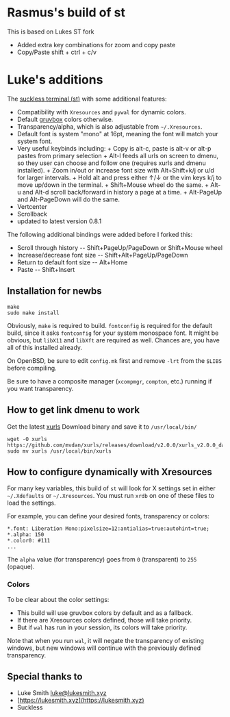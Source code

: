 # Rasmus's build of st

This is based on Lukes ST fork

- Added extra key combinations for zoom and copy paste
- Copy/Paste shift + ctrl + c/v

# Luke's additions

The [suckless terminal (st)](https://st.suckless.org/) with some additional features:

- Compatibility with `Xresources` and `pywal` for dynamic colors.
- Default [gruvbox](https://github.com/morhetz/gruvbox) colors otherwise.
- Transparency/alpha, which is also adjustable from `~/.Xresources`.
- Default font is system "mono" at 16pt, meaning the font will match your system font.
- Very useful keybinds including: + Copy is alt-c, paste is alt-v or alt-p pastes from primary selection + Alt-l feeds all urls on screen to dmenu, so they user can choose and
  follow one (requires xurls and dmenu installed). + Zoom in/out or increase font size with Alt+Shift+k/j or u/d for larger intervals. + Hold alt and press either ↑/↓ or the vim keys k/j to move up/down in the terminal. + Shift+Mouse wheel do the same. + Alt-u and Alt-d scroll back/forward in history a page at a time. + Alt-PageUp and Alt-PageDown will do the same.
- Vertcenter
- Scrollback
- updated to latest version 0.8.1

The following additional bindings were added before I forked this:

- Scroll through history -- Shift+PageUp/PageDown or Shift+Mouse wheel
- Increase/decrease font size -- Shift+Alt+PageUp/PageDown
- Return to default font size -- Alt+Home
- Paste -- Shift+Insert

## Installation for newbs

```
make
sudo make install
```

Obviously, `make` is required to build. `fontconfig` is required for the default build, since it asks `fontconfig` for your system monospace font. It might be obvious, but `libX11` and `libXft` are required as well. Chances are, you have all of this installed already.

On OpenBSD, be sure to edit `config.mk` first and remove `-lrt` from the `$LIBS` before compiling.

Be sure to have a composite manager (`xcompmgr`, `compton`, etc.) running if you want transparency.

## How to get link dmenu to work

Get the latest [xurls](https://github.com/mvdan/xurls/releases/latest)
Download binary and save it to `/usr/local/bin/`

```
wget -O xurls https://github.com/mvdan/xurls/releases/download/v2.0.0/xurls_v2.0.0_darwin_amd64
sudo mv xurls /usr/local/bin/xurls
```

## How to configure dynamically with Xresources

For many key variables, this build of `st` will look for X settings set in either `~/.Xdefaults` or `~/.Xresources`. You must run `xrdb` on one of these files to load the settings.

For example, you can define your desired fonts, transparency or colors:

```
*.font:	Liberation Mono:pixelsize=12:antialias=true:autohint=true;
*.alpha: 150
*.color0: #111
...
```

The `alpha` value (for transparency) goes from `0` (transparent) to `255`
(opaque).

### Colors

To be clear about the color settings:

- This build will use gruvbox colors by default and as a fallback.
- If there are Xresources colors defined, those will take priority.
- But if `wal` has run in your session, its colors will take priority.

Note that when you run `wal`, it will negate the transparency of existing windows, but new windows will continue with the previously defined transparency.

## Special thanks to

- Luke Smith <luke@lukesmith.xyz>
- [https://lukesmith.xyz](https://lukesmith.xyz)
- Suckless
